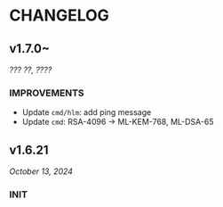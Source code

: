 # CHANGELOG

<!-- ... -->

## v1.7.0~

*??? ??, ????*

### IMPROVEMENTS

- Update `cmd/hlm`: add ping message
- Update `cmd`: RSA-4096 -> ML-KEM-768, ML-DSA-65

<!-- ... -->

## v1.6.21

*October 13, 2024*

### INIT
